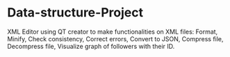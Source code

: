 # Data-structure-Project
XML Editor using QT creator to make functionalities on XML files: Format,
                  Minify,
                  Check consistency,
                  Correct errors,
                  Convert to JSON, 
                  Compress file, 
                  Decompress file,
                  Visualize graph of followers with their ID.
